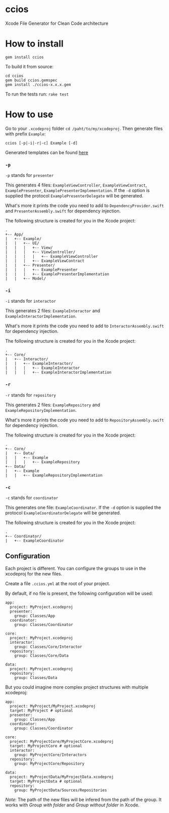 # ccios
Xcode File Generator for Clean Code architecture

# How to install
```
gem install ccios
```

To build it from source:
```
cd ccios
gem build ccios.gemspec
gem install ./ccios-x.x.x.gem
```

To run the tests run:
```rake test```

# How to use

Go to your `.xcodeproj` folder `cd /paht/to/my/xcodeproj`.
Then generate files with prefix `Example`:

```
ccios [-p|-i|-r|-c] Example [-d]
```

Generated templates can be found [here](https://github.com/felginep/ccios/tree/master/lib/ccios/templates)

### `-p`
`-p` stands for `presenter`

This generates 4 files: `ExampleViewController`, `ExampleViewContract`, `ExamplePresenter`, `ExamplePresenterImplementation`. If the `-d` option is supplied the protocol `ExamplePresenterDelegate` will be generated.

What's more it prints the code you need to add to `DependencyProvider.swift` and `PresenterAssembly.swift` for dependency injection.

The following structure is created for you in the Xcode project:

```
.
+-- App/
|   +-- Example/
|   |   +-- UI/
|   |   |   +-- View/
|   |   |   +-- ViewController/
|   |   |   |   +-- ExampleViewController
|   |   |   +-- ExampleViewContract
|   |   +-- Presenter/
|   |   |   +-- ExamplePresenter
|   |   |   +-- ExamplePresenterImplementation
|   |   +-- Model/
```

### `-i`
`-i` stands for `interactor`

This generates 2 files: `ExampleInteractor` and `ExampleInteractorImplementation`.

What's more it prints the code you need to add to `InteractorAssembly.swift` for dependency injection.

The following structure is created for you in the Xcode project:

```
.
+-- Core/
|   +-- Interactor/
|   |   +-- ExampleInteractor/
|   |   |   +-- ExampleInteractor
|   |   |   +-- ExampleInteractorImplementation
```

### `-r`
`-r` stands for `repository`

This generates 2 files: `ExampleRepository` and `ExampleRepositoryImplementation`.

What's more it prints the code you need to add to `RepositoryAssembly.swift` for dependency injection.

The following structure is created for you in the Xcode project:

```
.
+-- Core/
|   +-- Data/
|   |   +-- Example
|   |   |   +-- ExampleRepository
+-- Data/
|   +-- Example
|   |   +-- ExampleRepositoryImplementation
```

### `-c`
`-c` stands for `coordinator`

This generates one file: `ExampleCoordinator`. If the `-d` option is supplied the protocol `ExampleCoordinatorDelegate` will be generated.

The following structure is created for you in the Xcode project:

```
.
+-- Coordinator/
|   +-- ExampleCoordinator
```

## Configuration


Each project is different. You can configure the groups to use in the xcodeproj for the new files.

Create a file `.ccios.yml` at the root of your project.

By default, if no file is present, the following configuration will be used:
```
app:
  project: MyProject.xcodeproj
  presenter:
    group: Classes/App
  coordinator:
    group: Classes/Coordinator

core:
  project: MyProject.xcodeproj
  interactor:
    group: Classes/Core/Interactor
  repository:
    group: Classes/Core/Data

data:
  project: MyProject.xcodeproj
  repository:
    group: Classes/Data
```

But you could imagine more complex project structures with multiple xcodeproj:
```
app:
  project: MyProject/MyProject.xcodeproj
  target: MyProject # optional
  presenter:
    group: Classes/App
  coordinator:
    group: Classes/Coordinator

core:
  project: MyProjectCore/MyProjectCore.xcodeproj
  target: MyProjectCore # optional
  interactor:
    group: MyProjectCore/Interactors
  repository:
    group: MyProjectCore/Repository

data:
  project: MyProjectData/MyProjectData.xcodeproj
  target: MyProjectData # optional
  repository:
    group: MyProjectData/Sources/Repositories

```

*Note*: The path of the new files will be infered from the path of the group. It works with *Group with folder* and *Group without folder* in Xcode.

